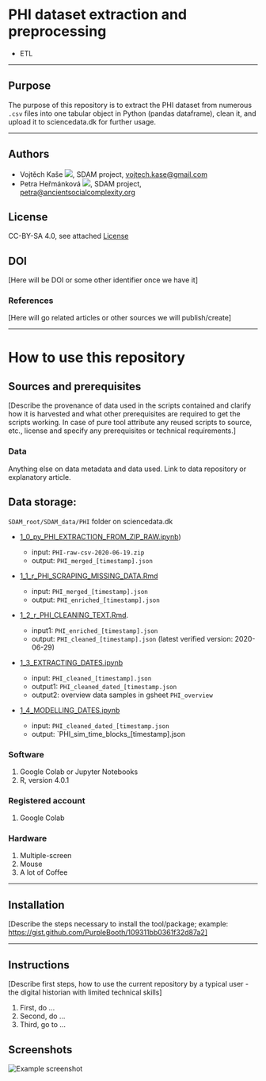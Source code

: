 # PHI dataset extraction and preprocessing
* ETL

---

## Purpose
The purpose of this repository is to extract the PHI dataset from numerous `.csv` files into one tabular object in Python (pandas dataframe), clean it, and upload it to sciencedata.dk for further usage.

---
## Authors
* Vojtěch Kaše [![](https://orcid.org/sites/default/files/images/orcid_16x16.png)]([0000-0002-6601-1605](https://www.google.com/url?q=http://orcid.org/0000-0002-6601-1605&sa=D&ust=1588773325679000)), SDAM project, vojtech.kase@gmail.com
* Petra Heřmánková [![](https://orcid.org/sites/default/files/images/orcid_16x16.png)](https://orcid.org/0000-0002-6349-0540), SDAM project, petra@ancientsocialcomplexity.org

## License
CC-BY-SA 4.0, see attached [License](https://github.com/sdam-au/PHI_ETL/blob/master/LICENSE.md)

## DOI
[Here will be DOI or some other identifier once we have it]

### References
[Here will go related articles or other sources we will publish/create]

---
# How to use this repository

## Sources and prerequisites
[Describe the provenance of data used in the scripts contained and clarify how it is harvested and what other prerequisites are required to get the scripts working. In case of pure tool attribute any reused scripts to source, etc., license and specify any prerequisites or technical requirements.]

### Data
Anything else on data metadata and data used. Link to data repository or explanatory article. 


## Data storage: 

`SDAM_root/SDAM_data/PHI` folder on sciencedata.dk

* [1_0_py_PHI_EXTRACTION_FROM_ZIP_RAW.ipynb](https://github.com/sdam-au/PHI_ETL/blob/master/scripts/1_0_py_PHI_EXTRACTION_FROM_ZIP_RAW.ipynb))
  * input: `PHI-raw-csv-2020-06-19.zip`
  * output: `PHI_merged_[timestamp].json`
  
* [1_1_r_PHI_SCRAPING_MISSING_DATA.Rmd](https://github.com/sdam-au/PHI_ETL/blob/master/scripts/1_1_r_PHI_SCRAPING_MISSING_DATA.Rmd)
  * input: `PHI_merged_[timestamp].json`
  * output: `PHI_enriched_[timestamp].json`

* [1_2_r_PHI_CLEANING_TEXT.Rmd](https://github.com/sdam-au/PHI_ETL/blob/master/scripts/1_2_r_PHI_CLEANING_TEXT.Rmd).
  * input1: `PHI_enriched_[timestamp].json`
  * output: `PHI_cleaned_[timestamp].json` (latest verified version: 2020-06-29)
   
* [1_3_EXTRACTING_DATES.ipynb](https://github.com/sdam-au/PHI_ETL/blob/master/scripts/1_3_EXTRACTING_DATES.ipynb)
  * input:  `PHI_cleaned_[timestamp].json`
  * output1: `PHI_cleaned_dated_[timestamp.json`
  * output2: overview data samples in gsheet `PHI_overview`

* [1_4_MODELLING_DATES.ipynb](https://github.com/sdam-au/PHI_ETL/blob/master/scripts/1_4_MODELLING_DATES.ipynb)
  * input: `PHI_cleaned_dated_[timestamp.json`
  * output: `PHI_sim_time_blocks_[timestamp].json 


### Software
1. Google Colab or Jupyter Notebooks
1. R, version 4.0.1

### Registered account
1. Google Colab

### Hardware
1. Multiple-screen
1. Mouse
1. A lot of Coffee

---
## Installation
[Describe the steps necessary to install the tool/package; example: https://gist.github.com/PurpleBooth/109311bb0361f32d87a2]

---
## Instructions 
[Describe first steps, how to use the current repository by a typical user - the digital historian with limited technical skills]
1. First, do ...
1. Second, do ...
1. Third, go to ...


## Screenshots
![Example screenshot](./img/screenshot.png)




